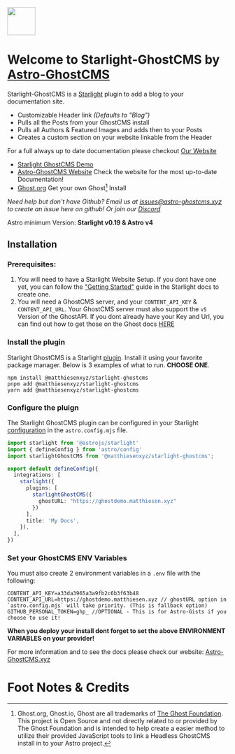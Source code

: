 <img src="https://ghostdemo.matthiesen.xyz/content/images/size/w50/2024/01/logo-1.png" width="64px" />

# Welcome to Starlight-GhostCMS by [Astro-GhostCMS](https://astro-ghostcms.xyz)

Starlight-GhostCMS is a [Starlight](https://starlight.astro.build/) plugin to add a blog to your documentation site.

- Customizable Header link *(Defaults to "Blog")*
- Pulls all the Posts from your GhostCMS install
- Pulls all Authors & Featured Images and adds then to your Posts
- Creates a custom section on your website linkable from the Header

For a full always up to date documentation please checkout [Our Website](https://astro-ghostcms.xyz)

- [Starlight GhostCMS Demo](https://starlightdemo.astro-ghostcms.xyz/)
- [Astro-GhostCMS Website](https://astro-ghostcms.xyz) Check the website for the most up-to-date Documentation!
- [Ghost.org](https://ghost.org) Get your own Ghost[^1] Install

*Need help but don't have Github? Email us at [issues@astro-ghostcms.xyz](mailto:issues@astroghostcms.xyz) to create an issue here on github! Or join our [Discord](https://discord.gg/u7NZqUyeAR)*

Astro minimum Version: **Starlight v0.19 & Astro v4**

## Installation

### Prerequisites: 

1. You will need to have a Starlight Website Setup.  If you dont have one yet, you can follow the ["Getting Started"](https://starlight.astro.build/getting-started) guide in the Starlight docs to create one.
2. You will need a GhostCMS server, and your `CONTENT_API_KEY` & `CONTENT_API_URL`.  Your GhostCMS server must also support the `v5` Version of the GhostAPI.  If you dont already have your Key and Url, you can find out how to get those on the Ghost docs [HERE](https://ghost.org/docs/content-api/)

### Install the plugin

Starlight GhostCMS is a Starlight [plugin](https://starlight.astro.build/reference/plugins/).  Install it using your favorite package manager.  Below is 3 examples of what to run.  **CHOOSE ONE**.

```
npm install @matthiesenxyz/starlight-ghostcms
pnpm add @matthiesenxyz/starlight-ghostcms
yarn add @matthiesenxyz/starlight-ghostcms
```

### Configure the pluign

The Starlight GhostCMS plugin can be configured in your Starlight [configuration](https://starlight.astro.build/reference/configuration/#plugins) in the `astro.config.mjs` file.

```ts
import starlight from '@astrojs/starlight'
import { defineConfig } from 'astro/config'
import starlightGhostCMS from '@matthiesenxyz/starlight-ghostcms';

export default defineConfig({
  integrations: [
    starlight({
      plugins: [
        starlightGhostCMS({
          ghostURL: "https://ghostdemo.matthiesen.xyz"
        })
      ],
      title: 'My Docs',
    }),
  ],
})
```

### Set your GhostCMS ENV Variables

You must also create 2 environment variables in a `.env` file with the following:

```env
CONTENT_API_KEY=a33da3965a3a9fb2c6b3f63b48
CONTENT_API_URL=https://ghostdemo.matthiesen.xyz // ghostURL option in `astro.config.mjs` will take priority. (This is fallback option)
GITHUB_PERSONAL_TOKEN=ghp_ //OPTIONAL - This is for Astro-Gists if you choose to use it!
```

**When you deploy your install dont forget to set the above ENVIRONMENT VARIABLES on your provider!**


For more information and to see the docs please check our website: [Astro-GhostCMS.xyz](https://astro-ghostcms.xyz)

# Foot Notes & Credits

[^1]: Ghost.org, Ghost.io, Ghost are all trademarks of [The Ghost Foundation](https://ghost.org/). This project is Open Source and not directly related to or provided by The Ghost Foundation and is intended to help create a easier method to utilize their provided JavaScript tools to link a Headless GhostCMS install in to your Astro project.

